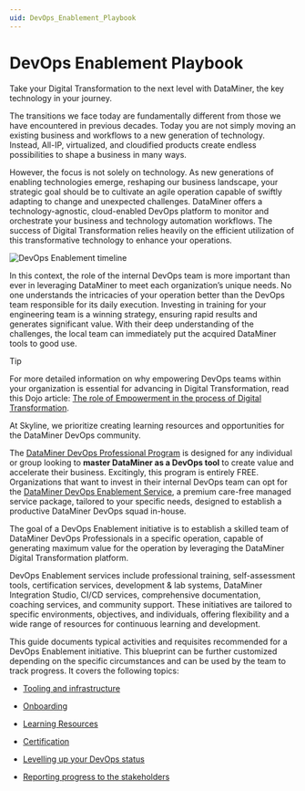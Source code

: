 ```yaml
---
uid: DevOps_Enablement_Playbook
---
```


# DevOps Enablement Playbook

Take your Digital Transformation to the next level with DataMiner, the key technology in your journey.

The transitions we face today are fundamentally different from those we have encountered in previous decades. Today you are not simply moving an existing business and workflows to a new generation of technology. Instead, All-IP, virtualized, and cloudified products create endless possibilities to shape a business in many ways.

However, the focus is not solely on technology. As new generations of enabling technologies emerge, reshaping our business landscape, your strategic goal should be to cultivate an agile operation capable of swiftly adapting to change and unexpected challenges. DataMiner offers a technology-agnostic, cloud-enabled DevOps platform to monitor and orchestrate your business and technology automation workflows. The success of Digital Transformation relies heavily on the efficient utilization of this transformative technology to enhance your operations.

![DevOps Enablement timeline](~/dataminer/images/DevOpsEnablement-Timeline.svg)

In this context, the role of the internal DevOps team is more important than ever in leveraging DataMiner to meet each organization’s unique needs. No one understands the intricacies of your operation better than the DevOps team responsible for its daily execution. Investing in training for your engineering team is a winning strategy, ensuring rapid results and generates significant value. With their deep understanding of the challenges, the local team can immediately put the acquired DataMiner tools to good use.

> [!TIP]
> For more detailed information on why empowering DevOps teams within your organization is essential for advancing in Digital Transformation, read this Dojo article: [The role of Empowerment in the process of Digital Transformation](https://community.dataminer.services/the-role-of-empowerment-in-the-process-of-digital-transformation/).

At Skyline, we prioritize creating learning resources and opportunities for the DataMiner DevOps community.

The [DataMiner DevOps Professional Program](xref:DataMiner_Devops_Professionals) is designed for any individual or group looking to **master DataMiner as a DevOps tool** to create value and accelerate their business. Excitingly, this program is entirely FREE. Organizations that want to invest in their internal DevOps team can opt for the [DataMiner DevOps Enablement Service](https://skyline.be/dataminer-devops-enablement-service), a premium care-free managed service package, tailored to your specific needs, designed to establish a productive DataMiner DevOps squad in-house.

The goal of a DevOps Enablement initiative is to establish a skilled team of DataMiner DevOps Professionals in a specific operation, capable of generating maximum value for the operation by leveraging the DataMiner Digital Transformation platform.

DevOps Enablement services include professional training, self-assessment tools, certification services, development & lab systems, DataMiner Integration Studio, CI/CD services, comprehensive documentation, coaching services, and community support. These initiatives are tailored to specific environments, objectives, and individuals, offering flexibility and a wide range of resources for continuous learning and development.

This guide documents typical activities and requisites recommended for a DevOps Enablement initiative. This blueprint can be further customized depending on the specific circumstances and can be used by the team to track progress. It covers the following topics:

- [Tooling and infrastructure](xref:Tooling_Infrastructure)

- [Onboarding](xref:DEP_Onboarding)

- [Learning Resources](xref:Learning_Resources)

- [Certification](xref:DEP_Certification)

- [Levelling up your DevOps status](xref:Levelling_up_DevOps_status)

- [Reporting progress to the stakeholders](xref:Reporting_Progress_to_Stakeholders)
